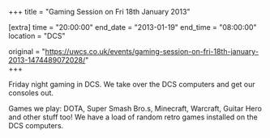 +++
title = "Gaming Session on Fri 18th January 2013"

[extra]
time = "20:00:00"
end_date = "2013-01-19"
end_time = "08:00:00"
location = "DCS"

original = "https://uwcs.co.uk/events/gaming-session-on-fri-18th-january-2013-1474489072028/"    
+++

Friday night gaming in DCS. We take over the DCS computers and get our consoles out.

Games we play: DOTA, Super Smash Bro.s, Minecraft, Warcraft, Guitar Hero and other stuff too\! We have a load of random retro games installed on the DCS computers.

